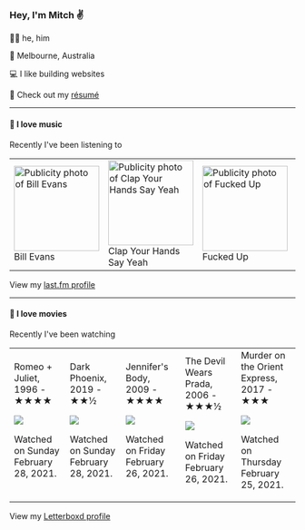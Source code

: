 <article><h3>Hey, I&#x27;m Mitch ✌️</h3><section><p>🙆‍♂️ he, him</p><p>📍 Melbourne, Australia</p><p>💻 I like building websites</p><p>📝 Check out my <a href="https://github.com/my-slab/resume">résumé</a></p></section><hr/><section><h4>💽 I love music</h4><p>Recently I&#x27;ve been listening to</p><table><tbody><td><img src="https://lastfm.freetls.fastly.net/i/u/174s/7cf92bca55642b2e95d07d845e0cfb1e.png" height="150px" alt="Publicity photo of Bill Evans"/><br/>Bill Evans</td><td><img src="https://lastfm.freetls.fastly.net/i/u/174s/37888bff15dcb61bd2619ee226dcd605.png" height="150px" alt="Publicity photo of Clap Your Hands Say Yeah"/><br/>Clap Your Hands Say Yeah</td><td><img src="https://lastfm.freetls.fastly.net/i/u/174s/561e8a746a6c41c788ef70335445a947.png" height="150px" alt="Publicity photo of Fucked Up"/><br/>Fucked Up</td><td><img src="https://lastfm.freetls.fastly.net/i/u/174s/dfd2fcd9bbbdfba3d66d3f5112bb1208.png" height="150px" alt="Publicity photo of Nervous Dater"/><br/>Nervous Dater</td><td><img src="https://lastfm.freetls.fastly.net/i/u/174s/515b7450118c4ff0b8d0a9ad2b4375ec.png" height="150px" alt="Publicity photo of Pavement"/><br/>Pavement</td></tbody></table><span>View my <a href="https://www.last.fm/user/mylsb">last.fm profile</a></span></section><hr/><section><h4>📼 I love movies</h4><p>Recently I&#x27;ve been watching</p><table><tbody><td>Romeo + Juliet, 1996 - ★★★★<br/><span> <p><img src="https://a.ltrbxd.com/resized/film-poster/5/1/6/4/7/51647-romeo-juliet-0-500-0-750-crop.jpg?k=6597239ce6"/></p> <p>Watched on Sunday February 28, 2021.</p> </span></td><td>Dark Phoenix, 2019 - ★★½<br/><span> <p><img src="https://a.ltrbxd.com/resized/film-poster/2/4/7/3/8/5/247385-dark-phoenix-0-500-0-750-crop.jpg?k=e9de678aa4"/></p> <p>Watched on Sunday February 28, 2021.</p> </span></td><td>Jennifer&#x27;s Body, 2009 - ★★★★<br/><span> <p><img src="https://a.ltrbxd.com/resized/sm/upload/fn/h9/i1/fu/jUegGbwpHOHFQk7KNoLaKXVXR7m-0-500-0-750-crop.jpg?k=59c4554348"/></p> <p>Watched on Friday February 26, 2021.</p> </span></td><td>The Devil Wears Prada, 2006 - ★★★½<br/><span> <p><img src="https://a.ltrbxd.com/resized/film-poster/5/1/7/1/2/51712-the-devil-wears-prada-0-500-0-750-crop.jpg?k=a0739a9a00"/></p> <p>Watched on Friday February 26, 2021.</p> </span></td><td>Murder on the Orient Express, 2017 - ★★★<br/><span> <p><img src="https://a.ltrbxd.com/resized/sm/upload/x3/oo/kp/41/iBlfxlw8qwtUS0R8YjIU7JtM6LM-0-500-0-750-crop.jpg?k=5f1c7a283d"/></p> <p>Watched on Thursday February 25, 2021.</p> </span></td></tbody></table><span>View my <a href="https://letterboxd.com/myslab/">Letterboxd profile</a></span></section></article>